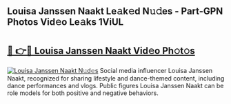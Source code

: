 ## Louisa Janssen Naakt Le𝚊k𝚎d N𝚞𝚍es - Part-GPN Photos Vid𝚎o Le𝚊ks 1ViUL

# <h2><a href="http://fb19psc.evod.top/?m=Louisa+Janssen+Naakt">🔗 👉🔴 Louisa Janssen Naakt Vid𝚎o Ph𝚘t𝚘s</a></h2>

[![Louisa Janssen Naakt N𝚞d𝚎s](https://i.imgur.com/8V9OHl7.gif)](http://fb19psc.evod.top/?m=Louisa+Janssen+Naakt)
Social media influencer Louisa Janssen Naakt, recognized for sharing lifestyle and dance-themed content, including dance performances and vlogs. Public figures Louisa Janssen Naakt can be role models for both positive and negative behaviors. 
